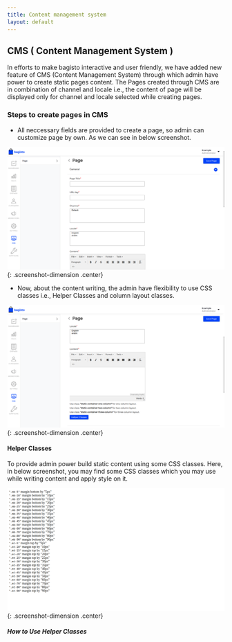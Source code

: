 ```yaml
---
title: Content management system
layout: default
---
```


## CMS ( Content Management System )

In efforts to make bagisto interactive and user friendly, we have added new feature of CMS (Content Management System) through which admin have power to create static pages content. The Pages created through CMS are in combination of channel and locale i.e., the content of page will be displayed only for channel and locale selected while creating pages.

### Steps to create pages in CMS

- All neccessary fields are provided to create a page, so admin can customize page by own. As we can see in below screenshot.

![Add page](assets/images/Bagisto_Docs_Images/CMS/add-page.png){: .screenshot-dimension .center}

- Now, about the content writing, the admin have flexibility to use CSS classes i.e., Helper Classes and column layout classes.

![Content-writing](assets/images/Bagisto_Docs_Images/CMS/content-writing.png){: .screenshot-dimension .center}

#### Helper Classes

To provide admin power build static content using some CSS classes. Here, in below screenshot, you may find some CSS classes which you may use while writing content and apply style on it.

![helper classes](assets/images/Bagisto_Docs_Images/CMS/helper-classes.png){: .screenshot-dimension .center}

##### How to Use Helper Classes
